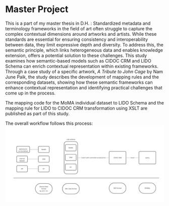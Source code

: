 # Master Project
This is a part of my master thesis in D.H. 
: Standardized metadata and terminology frameworks in the field of art often struggle to capture the complex contextual dimensions around artworks and artists. While these standards are essential for ensuring consistency and interoperability between data, they limit expressive depth and diversity. To address this, the semantic principle, which links heterogeneous data and enables knowledge extension, offers a potential solution to these challenges. This study examines how semantic-based models such as CIDOC CRM and LIDO Schema can enrich contextual representation within existing frameworks. Through a case study of a specific artwork, *A Tribute to John Cage* by Nam June Paik, the study describes the development of mapping rules and the corresponding datasets, showing how these semantic frameworks can enhance contextual representation and identifying practical challenges that come up in the process.

The mapping code for the MoMA individual dataset to LIDO Schema and the mapping rule for LIDO to CIDOC CRM transformation using XSLT are published as part of this study.

The overall workflow follows this process:
![image_alt](workflow.jpg)
